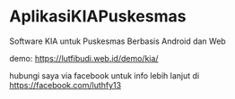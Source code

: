 # AplikasiKIAPuskesmas
Software KIA untuk Puskesmas Berbasis Android dan Web

demo: https://lutfibudi.web.id/demo/kia/

hubungi saya via facebook untuk info lebih lanjut di https://facebook.com/luthfy13
